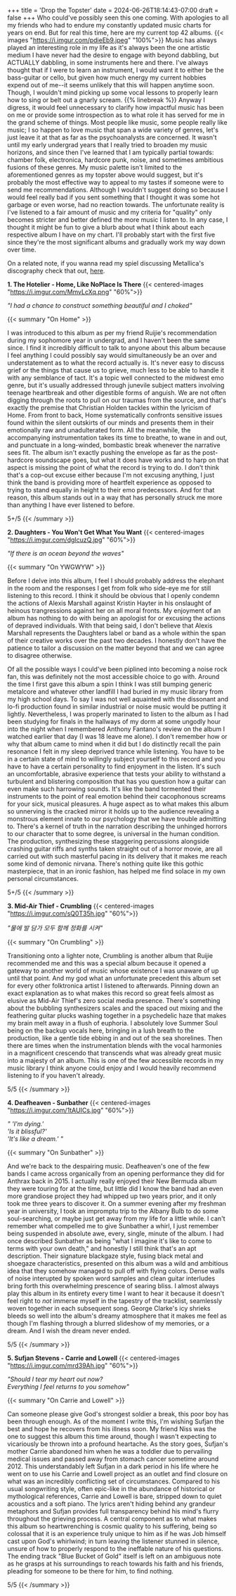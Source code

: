+++
title = 'Drop the Topster'
date = 2024-06-26T18:14:43-07:00
draft = false
+++
Who could've possibly seen this one coming. With apologies to all my friends who had to endure my constantly updated music charts for years on end. But for real this time, here are my current top 42 albums.
{{< images "https://i.imgur.com/pdieEb9.jpeg" "100%">}}
Music has always played an interesting role in my life as it's always been the one artistic medium I have never had the desire to engage with beyond dabbling, but ACTUALLY dabbling, in some instruments here and there. I've always thought that if I were to learn an instrument, I would want it to either be the bass-guitar or cello, but given how much energy my current hobbies expend out of me--it seems unlikely that this will happen anytime soon. Though, I wouldn't mind picking up some vocal lessons to properly learn how to sing or belt out a gnarly scream. 
{{% linebreak %}}
Anyway I digress, it would feel unnecessary to clarify how impactful music has been on me or provide some introspection as to what role it has served for me in the grand scheme of things. Most people like music, some people really like music; I so happen to love music that span a wide variety of genres, let's just leave it at that as far as the psychoanalysts are concerned. It wasn't until my early undergrad years that I really tried to broaden my music horizons, and since then I've learned that I am typically partial towards: chamber folk, electronica, hardcore punk, noise, and sometimes ambitious fusions of these genres. My music palette isn't limited to the aforementioned genres as my topster above would suggest, but it's probably the most effective way to appeal to my tastes if someone were to send me recommendations. Although I wouldn't suggest doing so because I would feel really bad if you sent something that I thought it was some hot garbage or even worse, had no reaction towards. The unfortunate reality is I've listened to a fair amount of music and my criteria for "quality" only becomes stricter and better defined the more music I listen to. In any case, I thought it might be fun to give a blurb about what I think about each respective album I have on my chart. I'll probably start with the first five since they're the most significant albums and gradually work my way down over time. 

On a related note, if you wanna read my spiel discussing Metallica's discography check that out, [here](https://docs.google.com/document/d/1rjGLcd7bPCEs3qYR5i8t5KDwCUvCBmdwYiYghNCjSvc/edit). 

**1. The Hotelier - Home, Like NoPlace Is There**
{{< centered-images "https://i.imgur.com/MmvLcXq.png" "60%">}}

_"I had a chance to construct something beautiful and I choked"_

{{< summary "On Home" >}}
<p>
I was introduced to this album as per my friend Ruijie's recommendation during my sophomore year in undergrad, and I haven't been the same since. I find it incredibly difficult to talk to anyone about this album because I feel anything I could possibly say would simultaneously be an over and understatement as to what the record actually is. It's never easy to discuss grief or the things that cause us to grieve, much less to be able to handle it with any semblance of tact. It's a topic well connected to the midwest emo genre, but it's usually addressed through junevile subject matters involving teenage heartbreak and other digestible forms of anguish. We are not often digging through the roots to pull on our traumas from the source, and that's exactly the premise that Christian Holden tackles within the lyricism of Home. From front to back, Home systematically confronts sensitive issues found within the silent outskirts of our minds and presents them in their emotionally raw and unadulterated form. All the meanwhile, the accompanying instrumentation takes its time to breathe, to wane in and out, and punctuate in a long-winded, bombastic break whenever the narrative sees fit. The album isn't exactly pushing the envelope as far as the post-hardcore soundscape goes, but what it does have works and to harp on that aspect is missing the point of what the record is trying to do. I don't think that's a cop-out excuse either because I'm not excusing anything, I just think the band is providing more of heartfelt experience as opposed to trying to stand equally in height to their emo predecessors. And for that reason, this album stands out in a way that has personally struck me more than anything I have ever listened to before. 
</p>
5+/5
{{< /summary  >}}

**2. Daughters - You Won't Get What You Want**
{{< centered-images "https://i.imgur.com/dgIcuzQ.jpg" "60%">}}

_"If there is an ocean beyond the waves"_

{{< summary "On YWGWYW" >}}
<p>
Before I delve into this album, I feel I should probably address the elephant in the room and the responses I get from folk who side-eye me for still listening to this record. I think it should be obvious that I openly condemn the actions of Alexis Marshall against Kristin Hayter in his onslaught of heinous trangressions against her on all moral fronts. My enjoyment of an album has nothing to do with being an apologist for or excusing the actions of depraved individuals. With that being said, I don't believe that Alexis Marshall represents the Daughters label or band as a whole within the span of their creative works over the past two decades. I honestly don't have the patience to tailor a discussion on the matter beyond that and we can agree to disagree otherwise. 
</p>

<p>
Of all the possible ways I could've been piplined into becoming a noise rock fan, this was definitely not the most accessible choice to go with. Around the time I first gave this album a spin I think I was still bumping generic metalcore and whatever other landfill I had buried in my music library from my high school days. To say I was not well aquainted with the dissonant and lo-fi production found in similar industrial or noise music would be putting it lightly. Nevertheless, I was properly marinated to listen to the album as I had been studying for finals in the hallways of my dorm at some ungodly hour into the night when I remembered Anthony Fantano's review on the album I watched earlier that day (I was 18 leave me alone). I don't remember how or why that album came to mind when it did but I do distinctly recall the pain resonance I felt in my sleep deprived trance while listening. You have to be in a certain state of mind to willingly subject yourself to this record and you have to have a certain personality to find enjoyment in the listen. It's such an uncomfortable, abrasive experience that tests your ability to withstand a turbulent and blistering composition that has you question how a guitar can even make such harrowing sounds. It's like the band tormented their instruments to the point of real emotion behind their cacophonous screams for your sick, musical pleasures. A huge aspect as to what makes this album so unnerving is the cracked mirror it holds up to the audience revealing a monstrous element innate to our psychology that we have trouble admitting to. There's a kernel of truth in the narration describing the unhinged horrors to our character that to some degree, is universal in the human condition. The production, synthesizing these staggering percussions alongside crashing guitar riffs and synths taken straight out of a horror movie, are all carried out with such masterful pacing in its delivery that it makes me reach some kind of demonic nirvana. There's nothing quite like this gothic masterpiece, that in an ironic fashion, has helped me find solace in my own personal circumstances.
</p>
5+/5
{{< /summary  >}}

**3. Mid-Air Thief - Crumbling**
{{< centered-images "https://i.imgur.com/sQ0T35h.jpg" "60%">}}

_"물에 발 담가 모두 함께 정화를 시켜"_

{{< summary "On Crumbling" >}}
<p>
Transitioning onto a lighter note, Crumbling is another album that Ruijie recommended me and this was a special album because it opened a gateway to another world of music whose existence I was unaware of up until that point. And my god what an unfortunate precedent this album set for every other folktronica artist I listened to afterwards. Pinning down an exact explanation as to what makes this record so great feels almost as elusive as Mid-Air Thief's zero social media presence. There's something about the bubbling synthesizers scales and the spaced out mixing and the feathering guitar plucks washing together in a psychedelic haze that makes my brain melt away in a flush of euphoria. I absolutely love Summer Soul being on the backup vocals here, bringing in a lush breath to the production, like a gentle tide ebbing in and out of the sea shorelines. Then there are times when the instrumentation blends with the vocal harmonies in a magnificent crescendo that transcends what was already great music into a majesty of an album. This is one of the few accessible records in my music library I think anyone could enjoy and I would heavily recommend listening to if you haven't already.
</p>

5/5
{{< /summary  >}}

**4. Deafheaven - Sunbather**
{{< centered-images "https://i.imgur.com/1tAUICs.jpg" "60%">}}

_" 'I'm dying.' \
'Is it blissful?' \
'It's like a dream.' "_

{{< summary "On Sunbather" >}}
<p>
And we're back to the despairing music. Deafheaven's one of the few bands I came across organically from an opening performance they did for Anthrax back in 2015. I actually really enjoyed their New Bermuda album they were touring for at the time, but little did I know the band had an even more grandiose project they had whipped up two years prior, and it only took me three years to discover it. On a summer evening after my freshman year in university, I took an impromptu trip to the Albany Bulb to do some soul-searching, or maybe just get away from my life for a little while. I can't remember what compelled me to give Sunbather a whirl, I just remember being suspended in absolute awe, every, single, minute of the album. I had once described Sunbather as being "what I imagine it's like to come to terms with your own death," and honestly I still think that's an apt description. Their signature blackgaze style, fusing black metal and shoegaze characteristics, presented on this album was a wild and ambitious idea that they somehow managed to pull off with flying colors. Dense walls of noise interupted by spoken word samples and clean guitar interludes bring forth this overwhelming prescence of searing bliss. I almost always play this album in its entirety every time I want to hear it because it doesn't feel right to <em>not</em> immerse myself in the tapestry of the tracklist, seamlessly woven together in each subsequent song. George Clarke's icy shrieks bleeds so well into the album's dreamy atmosphere that it makes me feel as though I'm flashing through a blurred slideshow of my memories, or a dream. And I wish the dream never ended. 
</p>

5/5
{{< /summary  >}}

**5. Sufjan Stevens - Carrie and Lowell**
{{< centered-images "https://i.imgur.com/mrd39Ah.jpg" "60%">}}

_"Should I tear my heart out now? \
Everything I feel returns to you somehow"_

{{< summary "On Carrie and Lowell" >}}
<p>
Can someone please give God's strongest soldier a break, this poor boy has been through enough. As of the moment I write this, I'm wishing Sufjan the best and hope he recovers from his illness soon.  My friend Niss was the one to suggest this album this time around, though I wasn't expecting to vicariously be thrown into a profound heartache. As the story goes, Sufjan's mother Carrie abandoned him when he was a toddler due to pervailing medical issues and passed away from stomach cancer sometime around 2012. This understandably left Sufjan in a dark period in his life where he went on to use his Carrie and Lowell project as an outlet and find closure on what was an incredibly conflicting set of circumstances. Compared to his usual songwriting style, often epic-like in the abundance of historical or mythological references, Carrie and Lowell is bare, stripped down to quiet acoustics and a soft piano. The lyrics aren't hiding behind any grandeur metaphors and Sufjan provides full transparency behind his mind's flurry throughout the grieving process. A central component as to what makes this album so heartwrenching is cosmic quality to his suffering, being so colossal that it is an experience truly unique to him as if he was Job himself cast upon God's whirlwind; in turn leaving the listener stunned in silence, unsure of how to properly respond to the ineffable nature of his questions. The ending track "Blue Bucket of Gold" itself is left on an ambiguous note as he grasps at his surroundings to reach towards his faith and his friends, pleading for someone to be there for him, to find nothing. 
</p>

5/5
{{< /summary  >}}

